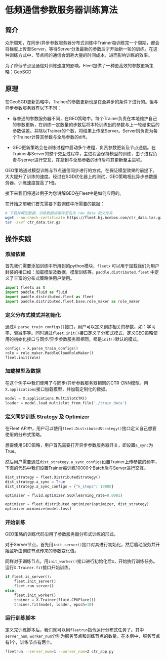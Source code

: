 # 低频通信参数服务器训练算法

## 简介

众所周知，在同步/异步参数服务器分布式训练中Trainer每训练完一个周期，都会将梯度上传至Server，等待Server分发最新的参数后才开始新一轮的训练。在这种训练方式中，节点间的通信会消耗大量的时间成本，进而影响训练的效率。

为了降低节点见通信对训练速度的影响，Fleet提供了一种更高效的参数更新策略：GeoSGD

## 原理

在GeoSGD更新策略中，Trainer的参数更新也是在全异步的条件下进行的。但与异步参数服务器有以下不同：

- 与普通的参数服务器不同，在GEO策略中，每个Trainer负责在本地维护自己的参数更新，在训练一定数量的步数后将本轮训练出的参数与上一轮结束后的参数做差。并除以Trainer的个数，将结果上传至Server。Server则负责为每个Trainer计算其参数与全局参数的diff。

- GEO更新策略会在训练过程中启动多个进程，负责参数更新及节点通信。在Trainer与Server的整个交互过程中，主进程会保持模型的训练，由子进程负责与server进行交互，在拿到与全局参数的diff后将其更新至主进程。

GEO策略通过模型训练与节点通信同步进行的方式，在保证模型效果的前提下，大大提升了训练的速度。经过在SGD优化器上的测试，GEO策略相比异步参数服务器，训练速度提高了1倍。

接下来我们将通过例子为您讲解GEO在Fleet中是如何应用的。

在开始之前我们首先需要下载训练中所需要的数据：

```sh
# 下载并解压数据，训练数据讲保存至名为 raw_data 的文件夹
wget --no-check-certificate https://fleet.bj.bcebos.com/ctr_data.tar.gz
tar -zxvf ctr_data.tar.gz
```

## 操作实践

### 添加依赖

首先我们需要添加训练中所用到的python模块，`fleetx` 可以用于加载我们为用户封装的接口如：加载模型及数据，模型训练等。`paddle.distributed.fleet` 中定义了丰富的分布式策略供用户使用。

```python
import fleetx as X
import paddle.fluid as fluid
import paddle.distributed.fleet as fleet
import paddle.distributed.fleet.base.role_maker as role_maker
```

### 定义分布式模式并初始化

通过`X.parse_train_configs()`接口，用户可以定义训练相关的参数，如：学习率、衰减率等。同时通过`fleet.init()`接口定义了分布式模式，定义GEO策略使用的初始化接口与同步/异步参数服务器相同，都是`init()`默认的模式。

```python
configs = X.parse_train_configs()
role = role_maker.PaddleCloudRoleMaker()
fleet.init(role)
```

### 加载模型及数据

在这个例子中我们使用了与同步/异步参数服务器相同的CTR-DNN模型。用`X.applications`接口加载模型，并加载定制化的数据。

```python
model = X.applications.MultiSlotCTR()
loader = model.load_multislot_from_file('./train_data')
```

### 定义同步训练 Strategy 及 Optimizer

在Fleet API中，用户可以使用`fleet.DistributedStrategy()`接口定义自己想要使用的分布式策略。

想要使用GEO策略，用户首先需要打开异步参数服务器开关，即设置`a_sync`为 True。

然后用户需要通过`dist_strategy.a_sync_configs`设置Trainer上传参数的频率，下面的代码中我们设置Trainer每训练10000个Batch后与Server进行交互。

```python
dist_strategy = fleet.DistributedStrategy()
dist_strategy.a_sync = True
dist_strategy.a_sync_configs = {"k_steps": 10000}

optimizer = fluid.optimizer.SGD(learning_rate=0.0001)

optimizer = fleet.distributed_optimizer(optimizer, dist_strategy)
optimizer.minimize(model.loss)
```

### 开始训练

GEO策略的训练代码沿用了参数服务器分布式训练的形式。

对于Server节点，首先用`init_server()`接口对其进行初始化，然后启动服务并开始监听由训练节点传来的参数变化值。

同样对于训练节点，用`init_worker()`接口进行初始化后x，开始执行训练任务。运行`X.Trainer.fit`接口开始训练。

```python
if fleet.is_server():
    fleet.init_server()
    fleet.run_server()
else:
    fleet.init_worker()
    trainer = X.Trainer(fluid.CPUPlace())
    trainer.fit(model, loader, epoch=10)
```

### 运行训练脚本

定义完训练脚本后，我们就可以用`fleetrun`指令运行分布式任务了。其中`server_num`, `worker_num`分别为服务节点和训练节点的数量。在本例中，服务节点有1个，训练节点有两个。
```sh
fleetrun --server_num=1 --worker_num=2 ctr_app.py
```
